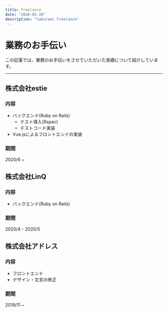 ```yaml
---
title: Freelance
date: "2020-05-28"
description: "Sakurawi Freelance"
---
```


# 業務のお手伝い
この記事では、業務のお手伝いをさせていただいた実績について紹介しています。

---

## 株式会社estie

### 内容
- バックエンド(Ruby on Rails)
  - テスト導入(Rspec)
  - テストコード実装
- Vue.jsによるフロントエンドの実装

### 期間
2020/6 ~

## 株式会社LinQ

### 内容
- バックエンド(Ruby on Rails)

### 期間
2020/4 - 2020/5

## 株式会社アドレス

### 内容
- フロントエンド
- デザイン・文言の修正

### 期間
2019/11 ~
